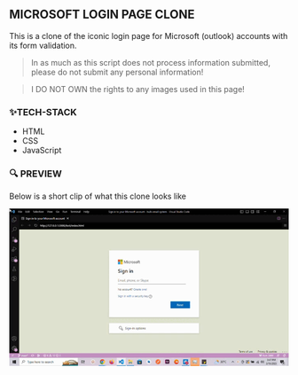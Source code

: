 ## MICROSOFT LOGIN PAGE CLONE

This is a clone of the iconic login page for Microsoft (outlook) accounts with its form validation.

> In as much as this script does not process information submitted, please do not submit any personal information!

> I DO NOT OWN the rights to any images used in this page!
### ✨TECH-STACK

- HTML
- CSS
- JavaScript
  
### 🔍 PREVIEW

Below is a short clip of what this clone looks like

<img src="assets/preview.gif" alt="preview" />